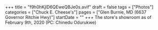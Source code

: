 +++
title = "f9h0hKjlD6QEweQBJe0s.avif"
draft = false
tags = ["Photos"]
categories = ["Chuck E. Cheese's"]
pages = ["Glen Burnie, MD (6637 Governor Ritchie Hwy)"]
startDate = ""
+++
The store's showroom as of February 9th, 2020 (PC: Chinedu Odurukwe)
